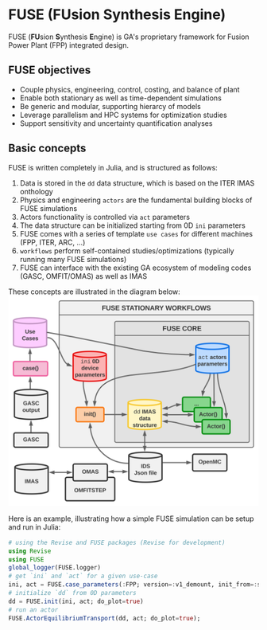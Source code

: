 #   FUSE (**FU**sion **S**ynthesis **E**ngine)

FUSE (**FU**sion **S**ynthesis **E**ngine) is GA's proprietary framework for Fusion Power Plant (FPP) integrated design.

## FUSE objectives

* Couple physics, engineering, control, costing, and balance of plant
* Enable both stationary as well as time-dependent simulations
* Be generic and modular, supporting hierarcy of models
* Leverage parallelism and HPC systems for optimization studies
* Support sensitivity and uncertainty quantification analyses

## Basic concepts

FUSE is written completely in Julia, and is structured as follows:
1. Data is stored in the `dd` data structure, which is based on the ITER IMAS onthology
1. Physics and engineering `actors` are the fundamental building blocks of FUSE simulations
1. Actors functionality is controlled via `act` parameters
1. The data structure can be initialized starting from 0D `ini` parameters
1. FUSE comes with a series of template `use cases` for different machines (FPP, ITER, ARC, ...)
1. `workflows` perform self-contained studies/optimizations (typically running many FUSE simulations)
1. FUSE can interface with the existing GA ecosystem of modeling codes (GASC, OMFIT/OMAS) as well as IMAS

These concepts are illustrated in the diagram below:
![svg](./assets/FUSE.svg)

Here is an example, illustrating how a simple FUSE simulation can be setup and run in Julia:
```julia
# using the Revise and FUSE packages (Revise for development)
using Revise
using FUSE
global_logger(FUSE.logger)
# get `ini` and `act` for a given use-case
ini, act = FUSE.case_parameters(:FPP; version=:v1_demount, init_from=:scalars)
# initialize `dd` from 0D parameters
dd = FUSE.init(ini, act; do_plot=true)
# run an actor
FUSE.ActorEquilibriumTransport(dd, act; do_plot=true);
```